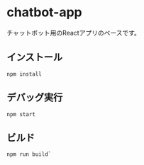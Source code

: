 # chatbot-app
チャットボット用のReactアプリのベースです。

## インストール
```
npm install
```

## デバッグ実行
```
npm start
```

## ビルド
```
npm run build`
```

